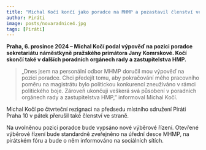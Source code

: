 ```yaml
---
title: "Michal Kočí končí jako poradce na MHMP a pozastavil členství ve straně"
author: Piráti
image: posts/novaradnice4.jpg
tags: [Piráti]
---
```


**Praha, 6. prosince 2024 – Michal Kočí podal výpověď na pozici poradce sekretariátu náměstkyně pražského primátora Jany Komrskové. Kočí skončí také v dalších poradních orgánech rady a zastupitelstva HMP.**

>„Dnes jsem na personální odbor MHMP doručil mou výpověď na pozici poradce. Chci předejít tomu, aby pokračování mého pracovního poměru na magistrátu bylo politickou konkurencí zneužíváno v rámci politického boje. Zároveň ukončuji veškerá svá působení v poradních orgánech rady a zastupitelstva HMP,” informoval Michal Kočí.

Michal Kočí po čtvrteční rezignaci na předsedu místního sdružení Piráti Praha 10 v pátek přerušil také členství ve straně.

Na uvolněnou pozici poradce bude vypsáno nové výběrové řízení. Otevřené výběrové řízení bude standardně zveřejněno na úřední desce MHMP, na pirátském fóru a bude o něm informováno na sociálních sítích.

